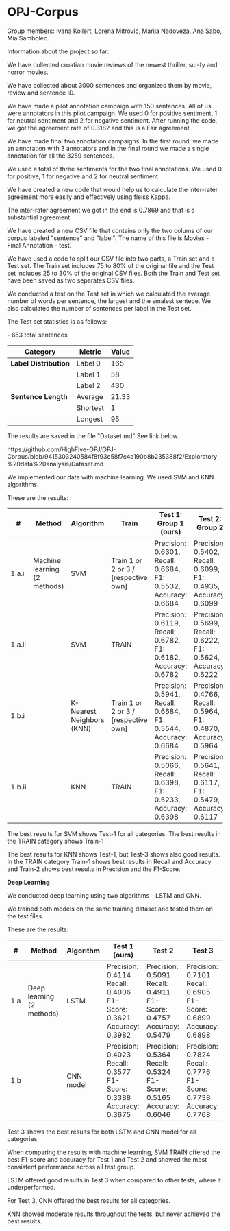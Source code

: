 # OPJ-Corpus
Group members: Ivana Kollert, Lorena Mitrović, Marija Nadoveza, Ana Sabo, Mia Sambolec.
<p>Information about the project so far:</p>
<p>We have collected croatian movie reviews of the newest thriller, sci-fy and horror movies.</p>
<p>We have collected about 3000 sentences and organized them by movie, review and sentence ID.</p>
<p>We have made a pilot annotation campaign with 150 sentences. All of us were annotators in this pilot campaign. We used 0 for positive sentiment, 1 for neutral sentiment and 2 for negative sentiment. After running the code, we got the agreement rate of 0.3182 and this is a Fair agreement.</p>
<p>We have made final two annotation campaigns. In the first round, we made an annotation with 3 annotators and in the final round we made a single annotation for all the 3259 sentences.</p>
<p>We used a total of three sentiments for the two final annotations. We used 0 for positive, 1 for negative and 2 for neutral sentiment.</p>
<p>We have created a new code that would help us to calculate the inter-rater agreement more easily and effectively using fleiss Kappa.</p>
<p>The inter-rater agreement we got in the end is 0.7869 and that is a substantial agreement.</p>
<p>We have created a new CSV file that contains only the two colums of our corpus labeled "sentence" and "label". The name of this file is Movies - Final Annotation - test.</p>
<p>We have used a code to split our CSV file into two parts, a Train set and a Test set. The Train set includes 75 to 80% of the original file and the Test set includes 25 to 30% of the original CSV files. Both the Train and Test set have been saved as two separates CSV files.</p>
<p>We conducted a test on the Test set in which we calculated the average number of words per sentence, the largest and the smalest sentece. We also calculated the number of sentences per label in the Test set.</p>
<p>The Test set statistics is as follows: </p>
<p> - 653 total sentences</p>

| Category             | Metric     | Value |
|----------------------|------------|-------|
| **Label Distribution** | Label 0    | 165   |
|                      | Label 1    | 58    |
|                      | Label 2    | 430   |
| **Sentence Length**    | Average    | 21.33 |
|                      | Shortest   | 1     |
|                      | Longest    | 95    |

<p>The results are saved in the file "Dataset.md" See link below. </p>
<p>https://github.com/HighFive-OPJ/OPJ-Corpus/blob/9415303240584f8f93e58f7c4a190b8b235388f2/Exploratory%20data%20analysis/Dataset.md</p>
<p> We implemented our data with machine learning. We used SVM and KNN algorithms. </p>
<p> These are the results:</p>

| #      | Method                     | Algorithm                | Train                                | Test 1: Group 1 (ours)                                             | Test 2: Group 2                                               | Test 3: Group 3                                               |
|--------|----------------------------|--------------------------|--------------------------------------|---------------------------------------------------------------|---------------------------------------------------------------|---------------------------------------------------------------|
| 1.a.i  | Machine learning (2 methods) | SVM                      | Train 1 or 2 or 3 / [respective own] | Precision: 0.6301, Recall: 0.6684, F1: 0.5532, Accuracy: 0.6684 | Precision: 0.5402, Recall: 0.6099, F1: 0.4935, Accuracy: 0.6099 | Precision: 0.5677, Recall: 0.5714, F1: 0.5661, Accuracy: 0.5714 |
| 1.a.ii |                            | SVM                      | TRAIN                                | Precision: 0.6119, Recall: 0.6782, F1: 0.6182, Accuracy: 0.6782 | Precision: 0.5699, Recall: 0.6222, F1: 0.5624, Accuracy: 0.6222 | Precision: 0.6070, Recall: 0.6073, F1: 0.6055, Accuracy: 0.6073 |
| 1.b.i  |                            | K-Nearest Neighbors (KNN) | Train 1 or 2 or 3 / [respective own] | Precision: 0.5941, Recall: 0.6684, F1: 0.5544, Accuracy: 0.6684 | Precision: 0.4766, Recall: 0.5964, F1: 0.4870, Accuracy: 0.5964 | Precision: 0.5125, Recall: 0.5126, F1: 0.5124, Accuracy: 0.5126 |
| 1.b.ii |                            | KNN                      | TRAIN                                | Precision: 0.5066, Recall: 0.6398, F1: 0.5233, Accuracy: 0.6398 | Precision: 0.5641, Recall: 0.6117, F1: 0.5479, Accuracy: 0.6117 | Precision: 0.5460, Recall: 0.5454, F1: 0.5451, Accuracy: 0.5454 |

<p>The best results for SVM shows Test-1 for all categories. The best results in the TRAIN category shows Train-1</p>
<p>The best results for KNN shows Test-1, but Test-3 shows also good results. In the TRAIN category Train-1 shows best results in Recall and Accuracy and Train-2 shows best results in Precision and the F1-Score.</p>

**Deep Learning**

<p> We conducted deep learning using two algorithms - LSTM and CNN.</p>
<p> We trained both models on the same training dataset and tested them on the test files. </p>
<p> These are the results:</p>

| #     | Method                 | Algorithm | Test 1 (ours)                                               | Test 2                                                  | Test 3                                                  |
|-------|------------------------|-----------|---------------------------------------------------------|---------------------------------------------------------|---------------------------------------------------------|
| 1.a   | Deep learning (2 methods) | LSTM      | Precision: 0.4114<br>Recall: 0.4006<br>F1-Score: 0.3621<br>Accuracy: 0.3982 | Precision: 0.5091<br>Recall: 0.4911<br>F1-Score: 0.4757<br>Accuracy: 0.5479 | Precision: 0.7101<br>Recall: 0.6905<br>F1-Score: 0.6899<br>Accuracy: 0.6898 |
| 1.b   |                        | CNN model | Precision: 0.4023<br>Recall: 0.3577<br>F1-Score: 0.3388<br>Accuracy: 0.3675 | Precision: 0.5364<br>Recall: 0.5324<br>F1-Score: 0.5165<br>Accuracy: 0.6046 | Precision: 0.7824<br>Recall: 0.7776<br>F1-Score: 0.7738<br>Accuracy: 0.7768 |

<p> Test 3 shows the best results for both LSTM and CNN model for all categories.</p>

<p> When comparing the results with machine learning, SVM TRAIN offered the best F1-score and accuracy for Test 1 and Test 2 and showed the most consistent performance across all test group.</p>
<p> LSTM offered good results in Test 3 when compared to other tests, where it underperformed. </p>
<p> For Test 3, CNN offered the best results for all categories. </p>
<p> KNN	showed moderate results throughout the tests, but never achieved the best results. </p>
